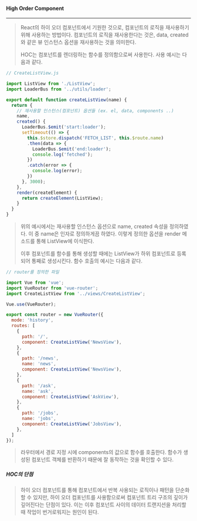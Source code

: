 #### High Order Component

------

> React의 하이 오더 컴포넌트에서 기원한 것으로, 컴포넌트의 로직을 재사용하기 위해 사용하는 방법이다. 컴포넌트의 로직을 재사용한다는 것은, data, created와 같은 뷰 인스턴스 옵션을 재사용하는 것을 의미한다.
>
> HOC는 컴포넌트를 렌더링하는 함수를 정의함으로써 사용한다. 사용 예시는 다음과 같다.



```javascript
// CreateListView.js

import ListView from './ListView';
import LoaderBus from '../utils/loader';

export default function createListView(name) {
  return {
    // 재사용할 인스턴스(컴포넌트) 옵션들 (ex. el, data, components ..)
    name,
    created() {
      LoaderBus.$emit('start:loader');
      setTimeout(() => {
        this.$store.dispatch('FETCH_LIST', this.$route.name)
        .then(data => {
          LoaderBus.$emit('end:loader');
          console.log('fetched');
        })
        .catch(error => {
          console.log(error);
        })
      }, 3000);
    },
    render(createElement) {
      return createElement(ListView);
    }
  }
}
```

> 위의 예시에서는 재사용할 인스턴스 옵션으로 name, created 속성을 정의하였다. 이 중 name은 인자로 정의하게끔 하였다. 이렇게 정의한 옵션을 render 메소드를 통해 ListView에 이식한다.
>
> 이후 컴포넌트를 함수를 통해 생성할 때에는 ListView가 하위 컴포넌트로 등록되어 통째로 생성시킨다. 함수 호출의 예시는 다음과 같다.



```javascript
// router를 정의한 파일

import Vue from 'vue';
import VueRouter from 'vue-router';
import CreateListView from '../views/CreateListView';

Vue.use(VueRouter);

export const router = new VueRouter({
  mode: 'history',
  routes: [
    { 
      path: '/',
      component: CreateListView('NewsView'),
    },
    { 
      path: '/news',
      name: 'news',
      component: CreateListView('NewsView'),
    },
    {
      path: '/ask',
      name: 'ask',
      component: CreateListView('AskView'),
    },
    {
      path: '/jobs',
      name: 'jobs',
      component: CreateListView('JobsView'),
    },
  ]
});
```

> 라우터에서 경로 지정 시에 components의 값으로 함수를 호출한다. 함수가 생성된 컴포넌트 객체를 반환하기 때문에 잘 동작하는 것을 확인할 수 있다.



##### HOC의 단점

> 하이 오더 컴포넌트를 통해 컴포넌트에서 반복 사용되는 로직이나 패턴을 단순화할 수 있지만, 하이 오더 컴포넌트를 사용함으로써 컴포넌트 트리 구조의 깊이가 깊어진다는 단점이 있다. 이는 이후 컴포넌트 사이의 데이터 트랜지션을 처리할 때 작업이 번거로워지는 원인이 된다.